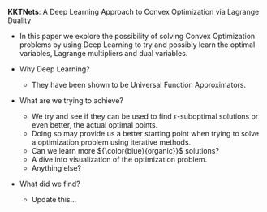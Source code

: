 __KKTNets__: A Deep Learning Approach to Convex Optimization via Lagrange Duality

- In this paper we explore the possibility of solving Convex Optimization problems by using Deep Learning to try and possibly learn the optimal variables, Lagrange multipliers and dual variables.

- Why Deep Learning?
    - They have been shown to be Universal Function Approximators.
    
- What are we trying to achieve?
    - We try and see if they can be used to find $\epsilon$-suboptimal solutions or even better, the actual optimal points. 
    - Doing so may provide us a better starting point when trying to solve a optimization problem using iterative methods. 
    - Can we learn more ${\color{blue}{organic}}$ solutions?
    - A dive into visualization of the optimization problem.
    - Anything else?

- What did we find?
    - Update this...